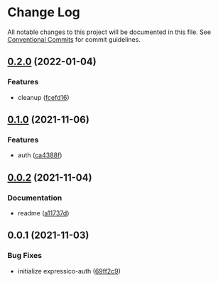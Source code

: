 # Change Log

All notable changes to this project will be documented in this file.
See [Conventional Commits](https://conventionalcommits.org) for commit guidelines.

## [0.2.0](https://github.com/corlogix/express-packages/compare/expressico-auth@0.1.0...expressico-auth@0.2.0) (2022-01-04)


### Features

* cleanup ([fcefd16](https://github.com/corlogix/express-packages/commit/fcefd16897fd901164633eeef4e883256261452b))





## [0.1.0](https://github.com/corlogix/express-packages/compare/expressico-auth@0.0.2...expressico-auth@0.1.0) (2021-11-06)


### Features

* auth ([ca4388f](https://github.com/corlogix/express-packages/commit/ca4388ff76a16fe9bf043076c3cb011bf30f6725))





## [0.0.2](https://github.com/corlogix/express-packages/compare/expressico-auth@0.0.1...expressico-auth@0.0.2) (2021-11-04)


### Documentation

* readme ([a11737d](https://github.com/corlogix/express-packages/commit/a11737d92fc63164066aa901963808bbde0f7bfd))





## 0.0.1 (2021-11-03)


### Bug Fixes

* initialize expressico-auth ([69ff2c9](https://github.com/corlogix/express-packages/commit/69ff2c915758615674b68040501af7f9d6698b12))
